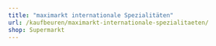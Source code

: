 ```yaml
---
title: "maximarkt internationale Spezialitäten"
url: /kaufbeuren/maximarkt-internationale-spezialitaeten/
shop: Supermarkt
---
```

